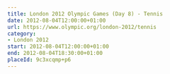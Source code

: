 ```yaml
---
title: London 2012 Olympic Games (Day 8) - Tennis
date: 2012-08-04T12:00:00+01:00
url: https://www.olympic.org/london-2012/tennis
category:
- London 2012
start: 2012-08-04T12:00:00+01:00
end: 2012-08-04T18:30:00+01:00
placeId: 9c3xcqmp+p6
---
```

